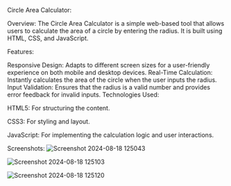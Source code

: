 Circle Area Calculator:

Overview:
The Circle Area Calculator is a simple web-based tool that allows users to calculate the area of a circle by entering the radius. It is built using HTML, CSS, and JavaScript.

Features:

Responsive Design: Adapts to different screen sizes for a user-friendly experience on both mobile and desktop devices.
Real-Time Calculation: Instantly calculates the area of the circle when the user inputs the radius.
Input Validation: Ensures that the radius is a valid number and provides error feedback for invalid inputs.
Technologies Used:

HTML5: For structuring the content.

CSS3: For styling and layout.

JavaScript: For implementing the calculation logic and user interactions.

Screenshots:
![Screenshot 2024-08-18 125043](https://github.com/user-attachments/assets/a521164c-a318-4968-bc8c-a951eb90ad98)

![Screenshot 2024-08-18 125103](https://github.com/user-attachments/assets/f1241c0c-4146-4153-8786-8fc51d67d6d2)

![Screenshot 2024-08-18 125120](https://github.com/user-attachments/assets/8b9e3870-6f84-4eb9-801d-253800f967b0)










